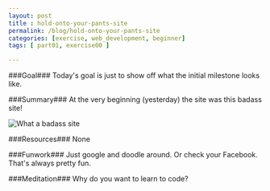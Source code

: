 ```yaml
---
layout: post
title : hold-onto-your-pants-site
permalink: /blog/hold-onto-your-pants-site
categories: [exercise, web_development, beginner]
tags: [ part01, exercise00 ]

---
```


###Goal###
Today\'s goal is just to show off what the initial milestone looks like.

###Summary###
At the very beginning (yesterday) the site was this badass site!

![What a badass site]({{site.url}}/assets/images/2014-01-10_pleaserefactor.png)

###Resources###
None

###Funwork###
Just google and doodle around. Or check your Facebook. That\'s always pretty fun.

###Meditation###
Why do you want to learn to code?
